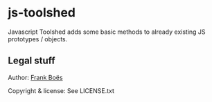 js-toolshed
===========

Javascript Toolshed adds some basic methods to already existing JS prototypes / objects.

Legal stuff
-----------

Author: [Frank Boës](http://3960.org)

Copyright & license: See LICENSE.txt